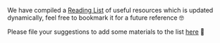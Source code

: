 We have compiled a [Reading List](https://gk3000.gitlab.io/reading-list-and-resources/) of useful resources which is updated dynamically, feel free to bookmark it for a future reference 🤓

Please file your suggestions to add some materials to the list [here](https://gitlab.com/gk3000/reading-list-and-resources/issues) 📝 